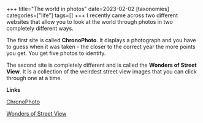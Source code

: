 +++
title="The world in photos"
date=2023-02-02
[taxonomies]
categories=["life"]
tags=[]
+++
I recently came across two different websites that allow you to look at the world through photos in two completely different ways.
<!-- more -->
The first site is called **ChronoPhoto**. It displays a photograph and you have to guess when it was taken - the closer to the correct year the more points you get. You get five photos to identify.

The second site is completely different and is called the **Wonders of Street View**. It is a collection of the weirdest street view images that you can click through one at a time. 

__Links__

[ChronoPhoto](https://www.chronophoto.app/])

[Wonders of Street View](https://neal.fun/wonders-of-street-view/)
